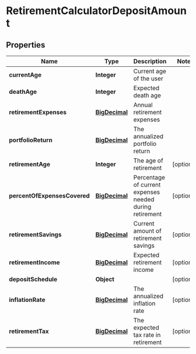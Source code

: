 
# RetirementCalculatorDepositAmount

## Properties
Name | Type | Description | Notes
------------ | ------------- | ------------- | -------------
**currentAge** | **Integer** | Current age of the user | 
**deathAge** | **Integer** | Expected death age | 
**retirementExpenses** | [**BigDecimal**](BigDecimal.md) | Annual retirement expenses | 
**portfolioReturn** | [**BigDecimal**](BigDecimal.md) | The annualized portfolio return | 
**retirementAge** | **Integer** | The age of retirement |  [optional]
**percentOfExpensesCovered** | [**BigDecimal**](BigDecimal.md) | Percentage of current expenses needed during retirement |  [optional]
**retirementSavings** | [**BigDecimal**](BigDecimal.md) | Current amount of retirement savings |  [optional]
**retirementIncome** | [**BigDecimal**](BigDecimal.md) | Expected retirement income |  [optional]
**depositSchedule** | **Object** |  |  [optional]
**inflationRate** | [**BigDecimal**](BigDecimal.md) | The annualized inflation rate |  [optional]
**retirementTax** | [**BigDecimal**](BigDecimal.md) | The expected tax rate in retirement |  [optional]



